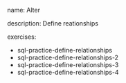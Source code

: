 name: Alter

description: Define reationships

exercises:
  - sql-practice-define-relationships
  - sql-practice-define-relationships-2
  - sql-practice-define-relationships-3
  - sql-practice-define-relationships-4
